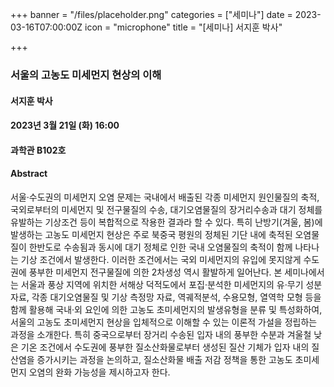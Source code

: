 +++
banner = "/files/placeholder.png"
categories = ["세미나"]
date = 2023-03-16T07:00:00Z
icon = "microphone"
title = "[세미나] 서지훈 박사"

+++
### 서울의 고농도 미세먼지 현상의 이해

#### 서지훈 박사

#### 2023년 3월 21일 (화) 16:00

#### 과학관 B102호

#### Abstract
서울·수도권의 미세먼지 오염 문제는 국내에서 배출된 각종 미세먼지 원인물질의 축적, 국외로부터의 미세먼지 및 전구물질의 수송, 대기오염물질의 장거리수송과 대기 정체를 유발하는 기상조건 등이 복합적으로 작용한 결과라 할 수 있다. 특히 난방기(겨울, 봄)에 발생하는 고농도 미세먼지 현상은 주로 북중국 평원의 정체된 기단 내에 축적된 오염물질이 한반도로 수송됨과 동시에 대기 정체로 인한 국내 오염물질의 축적이 함께 나타나는 기상 조건에서 발생한다. 이러한 조건에서는 국외 미세먼지의 유입에 못지않게 수도권에 풍부한 미세먼지 전구물질에 의한 2차생성 역시 활발하게 일어난다. 본 세미나에서는 서울과 풍상 지역에 위치한 서해상 덕적도에서 포집·분석한 미세먼지의 유·무기 성분 자료, 각종 대기오염물질 및 기상 측정망 자료, 역궤적분석, 수용모형, 열역학 모형 등을 함께 활용해 국내·외 요인에 의한 고농도 초미세먼지의 발생유형을 분류 및 특성화하여, 서울의 고농도 초미세먼지 현상을 입체적으로 이해할 수 있는 이론적 가설을 정립하는 과정을 소개한다. 특히 중국으로부터 장거리 수송된 입자 내의 풍부한 수분과 겨울철 낮은 기온 조건에서 수도권에 풍부한 질소산화물로부터 생성된 질산 기체가 입자 내의 질산염을 증가시키는 과정을 논의하고, 질소산화물 배출 저감 정책을 통한 고농도 초미세먼지 오염의 완화 가능성을 제시하고자 한다.